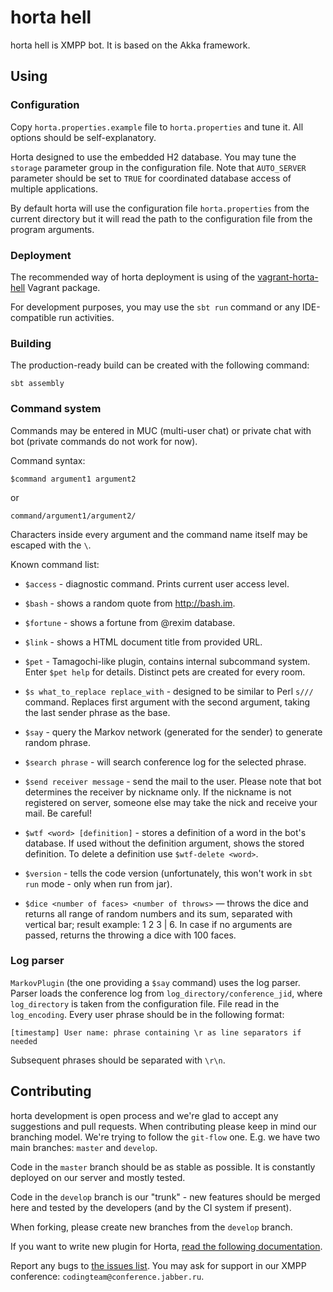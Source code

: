 horta hell
==========

horta hell is XMPP bot. It is based on the Akka framework.

Using
-----

### Configuration

Copy `horta.properties.example` file to `horta.properties` and tune it. All options should be self-explanatory.

Horta designed to use the embedded H2 database. You may tune the `storage` parameter group in the configuration file.
Note that `AUTO_SERVER` parameter should be set to `TRUE` for coordinated database access of multiple applications.

By default horta will use the configuration file `horta.properties` from the current directory but it will read the path
to the configuration file from the program arguments.

### Deployment

The recommended way of horta deployment is using of the
[vagrant-horta-hell](https://github.com/codingteam/vagrant-horta-hell) Vagrant package.

For development purposes, you may use the `sbt run` command or any IDE-compatible run activities.

### Building

The production-ready build can be created with the following command:

    sbt assembly

### Command system

Commands may be entered in MUC (multi-user chat) or private chat with bot (private commands do not work for now).

Command syntax:

    $command argument1 argument2

or

    command/argument1/argument2/

Characters inside every argument and the command name itself may be escaped with the `\`.

Known command list:

* `$access` - diagnostic command. Prints current user access level.

* `$bash` - shows a random quote from http://bash.im.

* `$fortune` - shows a fortune from @rexim database.

* `$link` - shows a HTML document title from provided URL.

* `$pet` - Tamagochi-like plugin, contains internal subcommand system. Enter `$pet help` for details. Distinct pets are
created for every room.

* `$s what_to_replace replace_with` - designed to be similar to Perl `s///` command. Replaces first argument with the
second argument, taking the last sender phrase as the base.

* `$say` - query the Markov network (generated for the sender) to generate random phrase.

* `$search phrase` - will search conference log for the selected phrase.

* `$send receiver message` - send the mail to the user. Please note that bot determines the receiver by nickname only.
If the nickname is not registered on server, someone else may take the nick and receive your mail. Be careful!

* `$wtf <word> [definition]` - stores a definition of a word in the
  bot's database. If used without the definition argument, shows the
  stored definition. To delete a definition use `$wtf-delete <word>`.

* `$version` - tells the code version (unfortunately, this won't work in `sbt run` mode - only when run from jar).

* `$dice <number of faces> <number of throws>` — throws the dice and returns all range of random numbers and its sum, separated with vertical bar; result example: 1 2 3 | 6. In case if no arguments are passed, returns the throwing a dice with 100 faces.

### Log parser

`MarkovPlugin` (the one providing a `$say` command) uses the log parser. Parser loads the conference log from
`log_directory/conference_jid`, where `log_directory` is taken from the configuration file. File read in the
`log_encoding`. Every user phrase should be in the following format:

    [timestamp] User name: phrase containing \r as line separators if needed

Subsequent phrases should be separated with `\r\n`.

Contributing
------------

horta development is open process and we're glad to accept any suggestions and pull requests. When contributing please
keep in mind our branching model. We're trying to follow the `git-flow` one. E.g. we have two main branches: `master`
and `develop`.

Code in the `master` branch should be as stable as possible. It is constantly deployed on our server and mostly tested.

Code in the `develop` branch is our "trunk" - new features should be merged here and tested by the developers (and by
the CI system if present).

When forking, please create new branches from the `develop` branch.

If you want to write new plugin for Horta, [read the following documentation](docs/How-to-write-a-plugin.md).

Report any bugs to [the issues list](https://github.com/codingteam/horta-hell/issues). You may ask for support in our
XMPP conference: `codingteam@conference.jabber.ru`.
